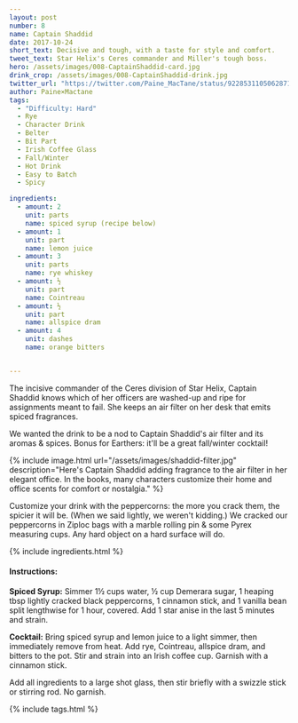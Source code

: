 ```yaml
---
layout: post
number: 8
name: Captain Shaddid
date: 2017-10-24
short_text: Decisive and tough, with a taste for style and comfort. 
tweet_text: Star Helix's Ceres commander and Miller's tough boss.
hero: /assets/images/008-CaptainShaddid-card.jpg
drink_crop: /assets/images/008-CaptainShaddid-drink.jpg
twitter_url: "https://twitter.com/Paine_MacTane/status/922853110506287105"
author: Paine×Mactane
tags: 
  - "Difficulty: Hard"
  - Rye
  - Character Drink
  - Belter
  - Bit Part
  - Irish Coffee Glass
  - Fall/Winter
  - Hot Drink
  - Easy to Batch
  - Spicy

ingredients:
  - amount: 2
    unit: parts
    name: spiced syrup (recipe below)
  - amount: 1
    unit: part
    name: lemon juice
  - amount: 3
    unit: parts
    name: rye whiskey
  - amount: ½
    unit: part
    name: Cointreau
  - amount: ½
    unit: part
    name: allspice dram
  - amount: 4
    unit: dashes
    name: orange bitters


---
```


The incisive commander of the Ceres division of Star Helix, Captain Shaddid knows which of her officers are washed-up and ripe for assignments meant to fail. She keeps an air filter on her desk that emits spiced fragrances. 

We wanted the drink to be a nod to Captain Shaddid's air filter and its aromas & spices. Bonus for Earthers: it'll be a great fall/winter cocktail!

{% include image.html url="/assets/images/shaddid-filter.jpg" description="Here's Captain Shaddid adding fragrance to the air filter in her elegant office. In the books, many characters customize their home and office scents for comfort or nostalgia." %}

Customize your drink with the peppercorns: the more you crack them, the spicier it will be. (When we said lightly, we weren't kidding.) We cracked our peppercorns in Ziploc bags with a marble rolling pin & some Pyrex measuring cups. Any hard object on a hard surface will do.

{% include ingredients.html %}

#### Instructions:

<strong>Spiced Syrup:</strong> Simmer 1½ cups water, ½ cup Demerara sugar, 1 heaping tbsp lightly cracked black peppercorns, 1 cinnamon stick, and 1 vanilla bean split lengthwise for 1 hour, covered. Add 1 star anise in the last 5 minutes and strain. 

<strong>Cocktail:</strong> Bring spiced syrup and lemon juice to a light simmer, then immediately remove from heat.  Add rye, Cointreau, allspice dram, and bitters to the pot. Stir and strain into an Irish coffee cup. Garnish with a cinnamon stick.

Add all ingredients to a large shot glass, then stir briefly with a swizzle stick or stirring rod. No garnish. 

{% include tags.html %}
